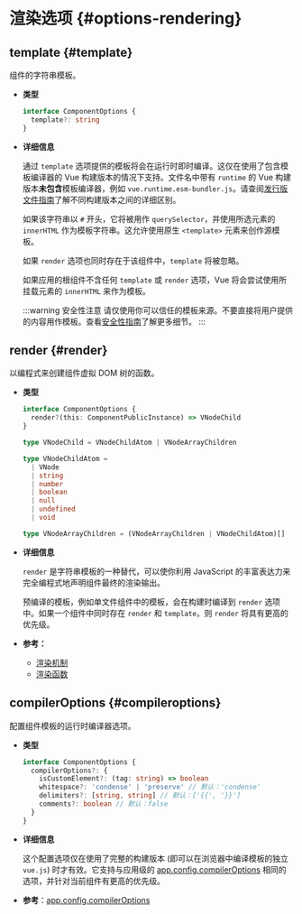 # 渲染选项 {#options-rendering}

## template {#template}

组件的字符串模板。

- **类型**

  ```ts
  interface ComponentOptions {
    template?: string
  }
  ```

- **详细信息**

  通过 `template` 选项提供的模板将会在运行时即时编译。这仅在使用了包含模板编译器的 Vue 构建版本的情况下支持。文件名中带有 `runtime` 的 Vue 构建版本**未包含**模板编译器，例如 `vue.runtime.esm-bundler.js`。请查阅[发行版文件指南](https://github.com/vuejs/core/tree/main/packages/vue#which-dist-file-to-use)了解不同构建版本之间的详细区别。

  如果该字符串以 `#` 开头，它将被用作 `querySelector`，并使用所选元素的 `innerHTML` 作为模板字符串。这允许使用原生 `<template>` 元素来创作源模板。

  如果 `render` 选项也同时存在于该组件中，`template` 将被忽略。

  如果应用的根组件不含任何 `template` 或 `render` 选项，Vue 将会尝试使用所挂载元素的 `innerHTML` 来作为模板。

  :::warning 安全性注意
  请仅使用你可以信任的模板来源。不要直接将用户提供的内容用作模板。查看[安全性指南](/guide/best-practices/security.html#rule-no-1-never-use-non-trusted-templates)了解更多细节。
  :::

## render {#render}

以编程式来创建组件虚拟 DOM 树的函数。

- **类型**

  ```ts
  interface ComponentOptions {
    render?(this: ComponentPublicInstance) => VNodeChild
  }

  type VNodeChild = VNodeChildAtom | VNodeArrayChildren

  type VNodeChildAtom =
    | VNode
    | string
    | number
    | boolean
    | null
    | undefined
    | void

  type VNodeArrayChildren = (VNodeArrayChildren | VNodeChildAtom)[]
  ```

- **详细信息**

  `render` 是字符串模板的一种替代，可以使你利用 JavaScript 的丰富表达力来完全编程式地声明组件最终的渲染输出。

  预编译的模板，例如单文件组件中的模板，会在构建时编译到 `render` 选项中。如果一个组件中同时存在 `render` 和 `template`，则 `render` 将具有更高的优先级。

- **参考：**
  - [渲染机制](/guide/extras/rendering-mechanism.html)
  - [渲染函数](/guide/extras/render-function.html)

## compilerOptions {#compileroptions}

配置组件模板的运行时编译器选项。

- **类型**

  ```ts
  interface ComponentOptions {
    compilerOptions?: {
      isCustomElement?: (tag: string) => boolean
      whitespace?: 'condense' | 'preserve' // 默认：'condense'
      delimiters?: [string, string] // 默认：['{{', '}}']
      comments?: boolean // 默认：false
    }
  }
  ```

- **详细信息**

  这个配置选项仅在使用了完整的构建版本 (即可以在浏览器中编译模板的独立 `vue.js`) 时才有效。它支持与应用级的 [app.config.compilerOptions](/api/application.html#app-config-compileroptions) 相同的选项，并针对当前组件有更高的优先级。

- **参考**：[app.config.compilerOptions](/api/application.html#app-config-compileroptions)
